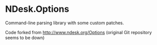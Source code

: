 NDesk.Options
=============

Command-line parsing library with some custom patches.

Code forked from http://www.ndesk.org/Options (original Git repository seems to be down)
